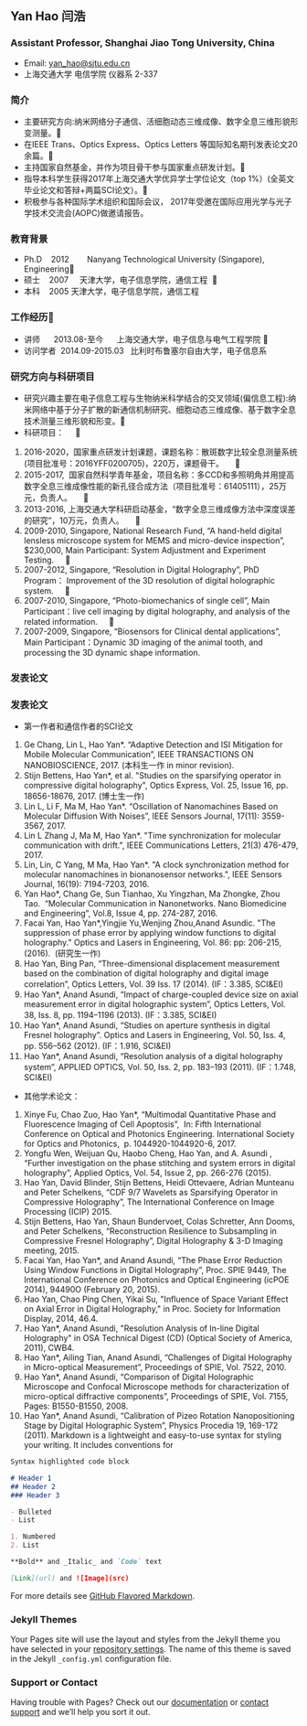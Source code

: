 ## Yan Hao 闫浩

### Assistant Professor, Shanghai Jiao Tong University, China
- Email: yan_hao@sjtu.edu.cn
- 上海交通大学 电信学院 仪器系 2-337

### 简介
- 主要研究方向:纳米网络分子通信、活细胞动态三维成像、数字全息三维形貌形变测量。 
- 在IEEE Trans、Optics Express、Optics Letters 等国际知名期刊发表论文20余篇。 
- 主持国家自然基金，并作为项目骨干参与国家重点研发计划。 
- 指导本科学生获得2017年上海交通大学优异学士学位论文（top 1%）(全英文毕业论文和答辩+两篇SCI论文）。 
- 积极参与各种国际学术组织和国际会议， 2017年受邀在国际应用光学与光子学技术交流会(AOPC)做邀请报告。

### 教育背景
- Ph.D    2012        Nanyang Technological University (Singapore), Engineering  
- 硕士    2007     天津大学，电子信息学院，通信工程    
- 本科    2005 天津大学，电子信息学院，通信工程

### 工作经历  
- 讲师      2013.08-至今      上海交通大学，电子信息与电气工程学院   
- 访问学者  2014.09-2015.03   比利时布鲁塞尔自由大学，电子信息系  

### 研究方向与科研项目
- 研究兴趣主要在电子信息工程与生物纳米科学结合的交叉领域(偏信息工程):纳米网络中基于分子扩散的新通信机制研究、细胞动态三维成像、基于数字全息技术测量三维形貌和形变。  
- 科研项目：      
1. 2016-2020，国家重点研发计划课题，课题名称：散斑数字比较全息测量系统(项目批准号：2016YFF0200705)，220万，课题骨干。      
2. 2015-2017,  国家自然科学青年基金，项目名称：多CCD和多照明角并用提高数字全息三维成像性能的新孔径合成方法（项目批准号：61405111），25万元，负责人。      
3. 2013-2016, 上海交通大学科研启动基金，“数字全息三维成像方法中深度误差的研究”，10万元，负责人。      
4. 2009-2010, Singapore, National Research Fund, “A hand-held digital lensless microscope system for MEMS and micro-device inspection”, $230,000, Main Participant: System Adjustment and Experiment Testing.      
5. 2007-2012, Singapore, “Resolution in Digital Holography”, PhD Program： Improvement of the 3D resolution of digital holographic system.      
6. 2007-2010, Singapore, “Photo-biomechanics of single cell”, Main Participant：live cell imaging by digital holography, and analysis of the related information.      
7. 2007-2009, Singapore, “Biosensors for Clinical dental applications”, Main Participant：Dynamic 3D imaging of the animal tooth, and processing the 3D dynamic shape information. 


### 发表论文

### 发表论文
- 第一作者和通信作者的SCI论文
1. Ge Chang, Lin L, Hao Yan*. “Adaptive Detection and ISI Mitigation for Mobile Molecular Communication”, IEEE TRANSACTIONS ON NANOBIOSCIENCE, 2017. (本科生一作 in minor revision). 
2. Stijn Bettens, Hao Yan*, et al. "Studies on the sparsifying operator in compressive digital holography", Optics Express, Vol. 25, Issue 16, pp. 18656-18676, 2017. (博士生一作)
3. Lin L, Li F, Ma M, Hao Yan*. “Oscillation of Nanomachines Based on Molecular Diffusion With Noises”, IEEE Sensors Journal, 17(11): 3559-3567, 2017.
4. Lin L Zhang J, Ma M, Hao Yan*. "Time synchronization for molecular communication with drift.", IEEE Communications Letters, 21(3) 476-479, 2017.
5. Lin, Lin, C Yang, M Ma, Hao Yan*. "A clock synchronization method for molecular nanomachines in bionanosensor networks.", IEEE Sensors Journal, 16(19): 7194-7203, 2016.
6. Yan Hao*, Chang Ge, Sun Tianhao, Xu Yingzhan, Ma Zhongke, Zhou Tao.  “Molecular Communication in Nanonetworks. Nano Biomedicine and Engineering”, Vol.8, Issue 4, pp. 274-287, 2016.
7. Facai Yan, Hao Yan*,Yingjie Yu,Wenjing Zhou,Anand Asundic. "The suppression of phase error by applying window functions to digital holography." Optics and Lasers in Engineering, Vol. 86: pp: 206-215, (2016).  (研究生一作)
8. Hao Yan, Bing Pan, “Three-dimensional displacement measurement based on the combination of digital holography and digital image correlation”, Optics Letters, Vol. 39 Iss. 17 (2014). (IF：3.385, SCI&EI)
9. Hao Yan*, Anand Asundi, “Impact of charge-coupled device size on axial measurement error in digital holographic system”, Optics Letters, Vol. 38, Iss. 8, pp. 1194–1196 (2013). (IF：3.385, SCI&EI)
10. Hao Yan*, Anand Asundi, “Studies on aperture synthesis in digital Fresnel holography”. Optics and Lasers in Engineering, Vol. 50, Iss. 4, pp. 556–562 (2012). (IF：1.916, SCI&EI)
11. Hao Yan*, Anand Asundi, “Resolution analysis of a digital holography system”, APPLIED OPTICS, Vol. 50, Iss. 2, pp. 183–193 (2011). (IF：1.748, SCI&EI)

- 其他学术论文：
1. Xinye Fu, Chao Zuo, Hao Yan*, “Multimodal Quantitative Phase and Fluorescence Imaging of Cell Apoptosis”,  In: Fifth International Conference on Optical and Photonics Engineering. International Society for Optics and Photonics,  p. 1044920-1044920-6, 2017.
2. Yongfu Wen, Weijuan Qu, Haobo Cheng, Hao Yan, and A. Asundi , “Further investigation on the phase stitching and system errors in digital holography”, Applied Optics, Vol. 54, Issue 2, pp. 266-276 (2015). 
3. Hao Yan, David Blinder, Stijn Bettens, Heidi Ottevaere, Adrian Munteanu and Peter Schelkens, “CDF 9/7 Wavelets as Sparsifying Operator in Compressive Holography”, The International Conference on Image Processing (ICIP) 2015.
4. Stijn Bettens, Hao Yan, Shaun Bundervoet, Colas Schretter, Ann Dooms, and Peter Schelkens, “Reconstruction Resilience to Subsampling in Compressive Fresnel Holography”, Digital Holography & 3-D Imaging meeting, 2015.
5. Facai Yan, Hao Yan*, and Anand Asundi, “The Phase Error Reduction Using Window Functions in Digital Holography”, Proc. SPIE 9449, The International Conference on Photonics and Optical Engineering (icPOE 2014), 94490O (February 20, 2015).
6. Hao Yan, Chao Ping Chen, Yikai Su, "Influence of Space Variant Effect on Axial Error in Digital Holography," in Proc. Society for Information Display, 2014, 46.4.
7. Hao Yan*, Anand Asundi, "Resolution Analysis of In-line Digital Holography" in OSA Technical Digest (CD) (Optical Society of America, 2011), CWB4.
8. Hao Yan*, Ailing Tian, Anand Asundi, “Challenges of Digital Holography in Micro-optical Measurement”, Proceedings of SPIE, Vol. 7522, 2010.
9. Hao Yan*, Anand Asundi, “Comparison of Digital Holographic Microscope and Confocal Microscope methods for characterization of micro-optical diffractive components”, Proceedings of SPIE, Vol. 7155, Pages: B1550-B1550, 2008.
10. Hao Yan*, Anand Asundi, “Calibration of Pizeo Rotation Nanopositioning Stage by Digital Holographic System”, Physics Procedia 19, 169-172 (2011).
Markdown is a lightweight and easy-to-use syntax for styling your writing. It includes conventions for

```markdown
Syntax highlighted code block

# Header 1
## Header 2
### Header 3

- Bulleted
- List

1. Numbered
2. List

**Bold** and _Italic_ and `Code` text

[Link](url) and ![Image](src)
```

For more details see [GitHub Flavored Markdown](https://guides.github.com/features/mastering-markdown/).

### Jekyll Themes

Your Pages site will use the layout and styles from the Jekyll theme you have selected in your [repository settings](https://github.com/HaoYanHao/HaoYanHao.github.io/settings). The name of this theme is saved in the Jekyll `_config.yml` configuration file.

### Support or Contact

Having trouble with Pages? Check out our [documentation](https://help.github.com/categories/github-pages-basics/) or [contact support](https://github.com/contact) and we’ll help you sort it out.
